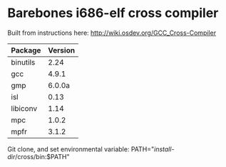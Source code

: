 # Barebones i686-elf cross compiler

Built from instructions here: http://wiki.osdev.org/GCC_Cross-Compiler

| Package  | Version |
|----------|---------|
| binutils | 2.24    |
| gcc      | 4.9.1   |
| gmp      | 6.0.0a  |
| isl      | 0.13    |
| libiconv | 1.14    |
| mpc      | 1.0.2   |
| mpfr     | 3.1.2   |

Git clone, and set environmental variable: PATH="_install-dir_/cross/bin:$PATH"
